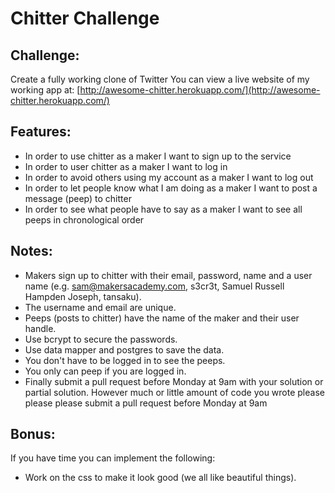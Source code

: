Chitter Challenge
=================

Challenge:
-------

Create a fully working clone of Twitter
You can view a live website of my working app at: [http://awesome-chitter.herokuapp.com/](http://awesome-chitter.herokuapp.com/)

Features:
-------

* In order to use chitter as a maker I want to sign up to the service
* In order to user chitter as a maker I want to log in
* In order to avoid others using my account as a maker I want to log out
* In order to let people know what I am doing as a maker I want to post a message (peep) to chitter
* In order to see what people have to say as a maker I want to see all peeps in chronological order

Notes:
------

* Makers sign up to chitter with their email, password, name and a user name (e.g. sam@makersacademy.com, s3cr3t, Samuel Russell Hampden Joseph, tansaku).
* The username and email are unique.
* Peeps (posts to chitter) have the name of the maker and their user handle.
* Use bcrypt to secure the passwords.
* Use data mapper and postgres to save the data.
* You don't have to be logged in to see the peeps.
* You only can peep if you are logged in.
* Finally submit a pull request before Monday at 9am with your solution or partial solution.  However much or little amount of code you wrote please please please submit a pull request before Monday at 9am

Bonus:
-----

If you have time you can implement the following:

* Work on the css to make it look good (we all like beautiful things).
